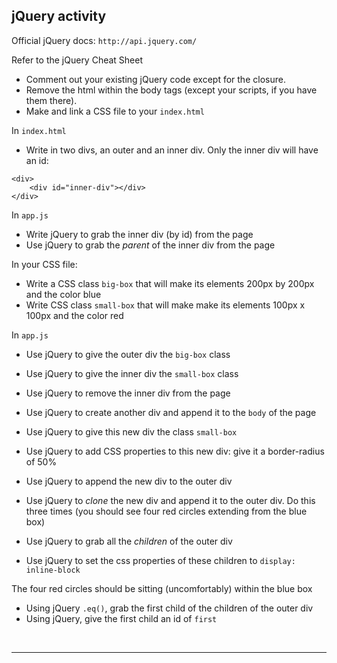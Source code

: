 
## jQuery activity

Official jQuery docs: `http://api.jquery.com/`

Refer to the jQuery Cheat Sheet

* Comment out your existing jQuery code except for the closure.
* Remove the html within the body tags (except your scripts, if you have them there).
* Make and link a CSS file to your `index.html`

In `index.html`

* Write in two divs, an outer and an inner div. Only the inner div will have an id:

```
<div>
	<div id="inner-div"></div>
</div>
```

In `app.js`

* Write jQuery to grab the inner div (by id) from the page
* Use jQuery to grab the _parent_ of the inner div from the page

In your CSS file:

* Write a CSS class `big-box` that will make its elements 200px by 200px and the color blue
* Write CSS class `small-box` that will make make its elements 100px x 100px and the color red

In `app.js`

* Use jQuery to give the outer div the `big-box` class
* Use jQuery to give the inner div the `small-box` class

* Use jQuery to remove the inner div from the page 

* Use jQuery to create another div and append it to the `body` of the page 
* Use jQuery to give this new div the class `small-box`
* Use jQuery to add CSS properties to this new div: give it a border-radius of 50%

* Use jQuery to append the new div to the outer div
* Use jQuery to _clone_ the new div and append it to the outer div. Do this three times (you should see four red circles extending from the blue box)

* Use jQuery to grab all the _children_ of the outer div
* Use jQuery to set the css properties of these children to `display: inline-block`

The four red circles should be sitting (uncomfortably) within the blue box

* Using jQuery `.eq()`, grab the first child of the children of the outer div
* Using jQuery, give the first child an id of `first`


<br>
<hr>

